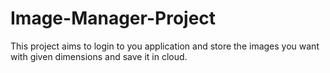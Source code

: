 # Image-Manager-Project
This project aims to login to you application and store the images you want with given dimensions and save it in cloud.
